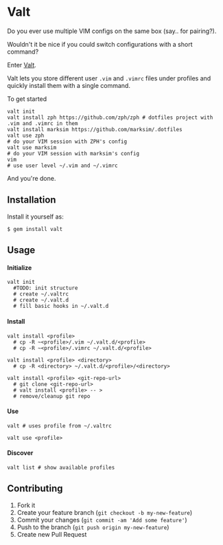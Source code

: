# Valt

Do you ever use multiple VIM configs on the same box (say.. for pairing?).

Wouldn't it be nice if you could switch configurations with a short command?

Enter [Valt](http://github.com/zph/valt).  

Valt lets you store different user <code>.vim</code> and <code>.vimrc</code> files under profiles and quickly install them with a single command.

To get started

    valt init
    valt install zph https://github.com/zph/zph # dotfiles project with .vim and .vimrc in them
    valt install marksim https://github.com/marksim/.dotfiles
    valt use zph
    # do your VIM session with ZPH's config
    valt use marksim
    # do your VIM session with marksim's config
    vim 
    # use user level ~/.vim and ~/.vimrc

And you're done.


## Installation

Install it yourself as:

    $ gem install valt

## Usage

#### Initialize

    valt init
      #TODO: init structure
      # create ~/.valtrc
      # create ~/.valt.d
      # fill basic hooks in ~/.valt.d

#### Install

    valt install <profile>
      # cp -R ~<profile>/.vim ~/.valt.d/<profile>
      # cp -R ~<profile>/.vimrc ~/.valt.d/<profile>

    valt install <profile> <directory>
      # cp -R <directory> ~/.valt.d/<profile>/<directory>

    valt install <profile> <git-repo-url>
      # git clone <git-repo-url>
      # valt install <profile> -- > 
      # remove/cleanup git repo 

#### Use

    valt # uses profile from ~/.valtrc

    valt use <profile>


#### Discover

    valt list # show available profiles

## Contributing

1. Fork it
2. Create your feature branch (`git checkout -b my-new-feature`)
3. Commit your changes (`git commit -am 'Add some feature'`)
4. Push to the branch (`git push origin my-new-feature`)
5. Create new Pull Request
